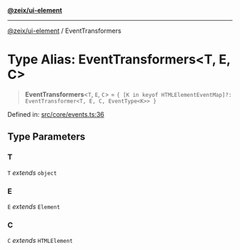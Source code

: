 [**@zeix/ui-element**](../README.md)

***

[@zeix/ui-element](../globals.md) / EventTransformers

# Type Alias: EventTransformers\<T, E, C\>

> **EventTransformers**\<`T`, `E`, `C`\> = `{ [K in keyof HTMLElementEventMap]?: EventTransformer<T, E, C, EventType<K>> }`

Defined in: [src/core/events.ts:36](https://github.com/zeixcom/ui-element/blob/8864649de9d6985ed1a958dac8b1b4b7b4877403/src/core/events.ts#L36)

## Type Parameters

### T

`T` *extends* `object`

### E

`E` *extends* `Element`

### C

`C` *extends* `HTMLElement`
